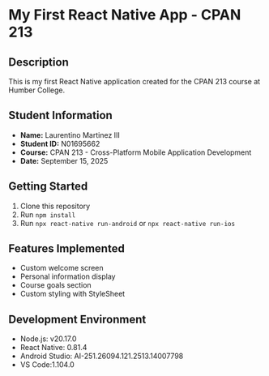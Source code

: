 # My First React Native App - CPAN 213

## Description
This is my first React Native application created for the CPAN 213 course at Humber College.

## Student Information
- **Name:** Laurentino Martinez III
- **Student ID:** N01695662
- **Course:** CPAN 213 - Cross-Platform Mobile Application Development
- **Date:** September 15, 2025

## Getting Started
1. Clone this repository
2. Run `npm install`
3. Run `npx react-native run-android` or `npx react-native run-ios`

## Features Implemented
- Custom welcome screen
- Personal information display
- Course goals section
- Custom styling with StyleSheet

## Development Environment
- Node.js: v20.17.0
- React Native: 0.81.4
- Android Studio: AI-251.26094.121.2513.14007798
- VS Code:1.104.0
